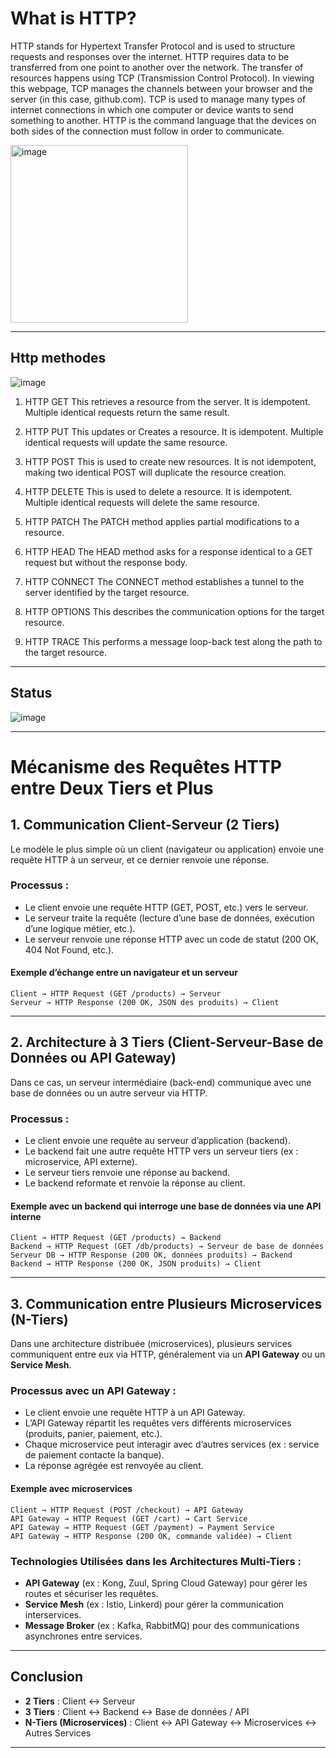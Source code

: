 # What is HTTP?
HTTP stands for Hypertext Transfer Protocol and is used to structure requests and responses over the internet. HTTP requires data to be transferred from one point to another over the network.
The transfer of resources happens using TCP (Transmission Control Protocol). In viewing this webpage, TCP manages the channels between your browser and the server (in this case, github.com). TCP is used to manage many types of internet connections in which one computer or device wants to send something to another. HTTP is the command language that the devices on both sides of the connection must follow in order to communicate.

<img width="284" alt="image" src="https://github.com/user-attachments/assets/802f5be9-2eed-4796-b853-1e9e7ddfe019" />


---

## Http methodes

![image](https://github.com/user-attachments/assets/7f7e71c1-6a24-444f-a8d9-4a05b3813c15)

1. HTTP GET 
This retrieves a resource from the server. It is idempotent. Multiple identical requests return the same result. 
 
2. HTTP PUT 
This updates or Creates a resource. It is idempotent. Multiple identical requests will update the same resource. 
 
3. HTTP POST 
This is used to create new resources. It is not idempotent, making two identical POST will duplicate the resource creation. 
 
4. HTTP DELETE 
This is used to delete a resource. It is idempotent. Multiple identical requests will delete the same resource. 
 
5. HTTP PATCH 
The PATCH method applies partial modifications to a resource. 
 
6. HTTP HEAD 
The HEAD method asks for a response identical to a GET request but without the response body. 
 
7. HTTP CONNECT 
The CONNECT method establishes a tunnel to the server identified by the target resource. 
 
8. HTTP OPTIONS 
This describes the communication options for the target resource. 
 
9. HTTP TRACE 
This performs a message loop-back test along the path to the target resource.

---

## Status

![image](https://github.com/user-attachments/assets/5704d709-c3bf-4f99-9e6e-f2151f47fcb3)

---

# Mécanisme des Requêtes HTTP entre Deux Tiers et Plus

## 1. Communication Client-Serveur (2 Tiers)
Le modèle le plus simple où un client (navigateur ou application) envoie une requête HTTP à un serveur, et ce dernier renvoie une réponse.

### **Processus :**
- Le client envoie une requête HTTP (GET, POST, etc.) vers le serveur.
- Le serveur traite la requête (lecture d’une base de données, exécution d’une logique métier, etc.).
- Le serveur renvoie une réponse HTTP avec un code de statut (200 OK, 404 Not Found, etc.).

#### **Exemple d’échange entre un navigateur et un serveur**  
```
Client → HTTP Request (GET /products) → Serveur  
Serveur → HTTP Response (200 OK, JSON des produits) → Client  
```

---

## 2. Architecture à 3 Tiers (Client-Serveur-Base de Données ou API Gateway)
Dans ce cas, un serveur intermédiaire (back-end) communique avec une base de données ou un autre serveur via HTTP.

### **Processus :**
- Le client envoie une requête au serveur d’application (backend).
- Le backend fait une autre requête HTTP vers un serveur tiers (ex : microservice, API externe).
- Le serveur tiers renvoie une réponse au backend.
- Le backend reformate et renvoie la réponse au client.

#### **Exemple avec un backend qui interroge une base de données via une API interne**  
```
Client → HTTP Request (GET /products) → Backend  
Backend → HTTP Request (GET /db/products) → Serveur de base de données  
Serveur DB → HTTP Response (200 OK, données produits) → Backend  
Backend → HTTP Response (200 OK, JSON produits) → Client  
```

---

## 3. Communication entre Plusieurs Microservices (N-Tiers)
Dans une architecture distribuée (microservices), plusieurs services communiquent entre eux via HTTP, généralement via un **API Gateway** ou un **Service Mesh**.

### **Processus avec un API Gateway :**
- Le client envoie une requête HTTP à un API Gateway.
- L’API Gateway répartit les requêtes vers différents microservices (produits, panier, paiement, etc.).
- Chaque microservice peut interagir avec d’autres services (ex : service de paiement contacte la banque).
- La réponse agrégée est renvoyée au client.

#### **Exemple avec microservices**  
```
Client → HTTP Request (POST /checkout) → API Gateway  
API Gateway → HTTP Request (GET /cart) → Cart Service  
API Gateway → HTTP Request (GET /payment) → Payment Service  
API Gateway → HTTP Response (200 OK, commande validée) → Client  
```

### **Technologies Utilisées dans les Architectures Multi-Tiers :**
- **API Gateway** (ex : Kong, Zuul, Spring Cloud Gateway) pour gérer les routes et sécuriser les requêtes.
- **Service Mesh** (ex : Istio, Linkerd) pour gérer la communication interservices.
- **Message Broker** (ex : Kafka, RabbitMQ) pour des communications asynchrones entre services.

---

## **Conclusion**
- **2 Tiers** : Client ↔ Serveur  
- **3 Tiers** : Client ↔ Backend ↔ Base de données / API  
- **N-Tiers (Microservices)** : Client ↔ API Gateway ↔ Microservices ↔ Autres Services  

---


 
